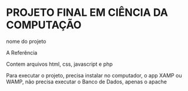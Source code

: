 <h1>PROJETO FINAL EM CIÊNCIA DA COMPUTAÇÃO</h1>

<p> nome do projeto </p>

<p> A Referência <p/>

<p> Contem arquivos html, css, javascript e php <p/>

<p>Para executar o projeto, precisa instalar no computador, o app XAMP ou WAMP, não precisa executar o Banco de Dados, apenas o apache <p/>
